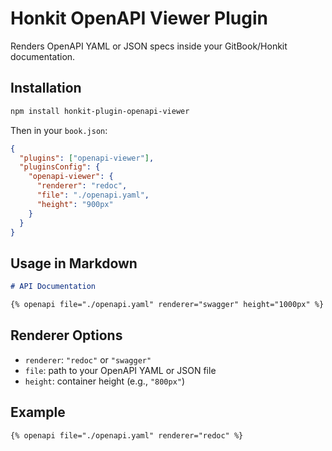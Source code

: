 # Honkit OpenAPI Viewer Plugin

Renders OpenAPI YAML or JSON specs inside your GitBook/Honkit documentation.

## Installation

```bash
npm install honkit-plugin-openapi-viewer
```

Then in your `book.json`:

```json
{
  "plugins": ["openapi-viewer"],
  "pluginsConfig": {
    "openapi-viewer": {
      "renderer": "redoc",
      "file": "./openapi.yaml",
      "height": "900px"
    }
  }
}
```

## Usage in Markdown

```markdown
# API Documentation

{% openapi file="./openapi.yaml" renderer="swagger" height="1000px" %}
```

## Renderer Options

- `renderer`: `"redoc"` or `"swagger"`
- `file`: path to your OpenAPI YAML or JSON file
- `height`: container height (e.g., `"800px"`)

## Example

```markdown
{% openapi file="./openapi.yaml" renderer="redoc" %}
```
